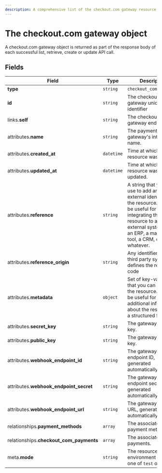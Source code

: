 ```yaml
---
description: A comprehensive list of the checkout.com gateway resource's attributes and relationships.
---
```


# The checkout.com gateway object

A checkout.com gateway object is returned as part of the response body of each successful list, retrieve, create or update API call.

## Fields

| Field          | Type     | Description                                  |
| -------------- | -------- | -------------------------------------------- |
| **type**       | `string` | `checkout_com_gateways`                        |
| **id**         | `string` | The checkout.com gateway unique identifier  |
| links.**self** | `string` | The checkout.com gateway endpoint URL       |
| attributes.**name** | `string` | The payment gateway's internal name. |
| attributes.**created_at** | `datetime` | Time at which the resource was created. |
| attributes.**updated_at** | `datetime` | Time at which the resource was last updated. |
| attributes.**reference** | `string` | A string that you can use to add any external identifier to the resource. This can be useful for integrating the resource to an external system, like an ERP, a marketing tool, a CRM, or whatever. |
| attributes.**reference_origin** | `string` | Any identifier of the third party system that defines the reference code |
| attributes.**metadata** | `object` | Set of key-value pairs that you can attach to the resource. This can be useful for storing additional information about the resource in a structured format. |
| attributes.**secret_key** | `string` | The gateway secret key. |
| attributes.**public_key** | `string` | The gateway public key. |
| attributes.**webhook_endpoint_id** | `string` | The gateway webhook endpoint ID, generated automatically. |
| attributes.**webhook_endpoint_secret** | `string` | The gateway webhook endpoint secret, generated automatically. |
| attributes.**webhook_endpoint_url** | `string` | The gateway webhook URL, generated automatically. |
| relationships.**payment_methods** | `array` | The associated payment methods. |
| relationships.**checkout_com_payments** | `array` | The associated payments. |
| meta.**mode** | `string` | The resource environment \(can be one of `test` or `live`\) |


